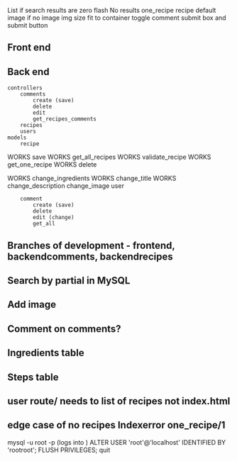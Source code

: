 List
    if search results are zero flash No results
one_recipe
    recipe
        default image if no image
        img size fit to container
        toggle comment submit box and submit button





## Front end
        
## Back end
    controllers
        comments
            create (save)
            delete
            edit
            get_recipes_comments
        recipes
        users
    models
        recipe
WORKS       save
WORKS       get_all_recipes
WORKS       validate_recipe
WORKS       get_one_recipe
WORKS       delete


WORKS        change_ingredients
WORKS        change_title
WORKS        change_description
             change_image
        user

        comment
            create (save)
            delete
            edit (change)
            get_all
## Branches of development - frontend, backendcomments, backendrecipes
## Search by partial in MySQL
## Add image
## Comment on comments?
## Ingredients table
## Steps table
## user route/ needs to list of recipes not index.html
## edge case of no recipes Indexerror one_recipe/1

mysql -u root -p (logs into )
ALTER USER 'root'@'localhost' IDENTIFIED BY 'rootroot';
FLUSH PRIVILEGES;
quit

